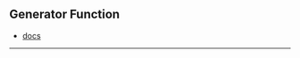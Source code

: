 ## Generator Function

- [docs](https://developer.mozilla.org/en-US/docs/Web/JavaScript/Reference/Statements/function*)

---
